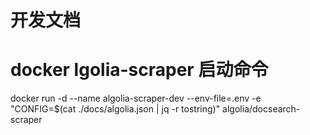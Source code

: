 # 开发文档
# docker lgolia-scraper 启动命令
docker run -d --name algolia-scraper-dev --env-file=.env -e "CONFIG=$(cat ./docs/algolia.json | jq -r tostring)" algolia/docsearch-scraper
